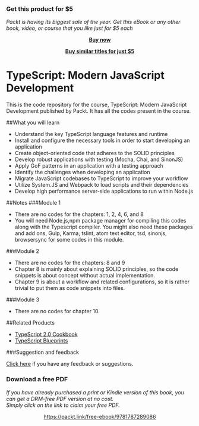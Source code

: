 
### Get this product for $5

<i>Packt is having its biggest sale of the year. Get this eBook or any other book, video, or course that you like just for $5 each</i>


<b><p align='center'>[Buy now](https://packt.link/9781787289086)</p></b>


<b><p align='center'>[Buy similar titles for just $5](https://subscription.packtpub.com/search)</p></b>


# TypeScript: Modern JavaScript Development

This is the code repository for the course, TypeScript: Modern JavaScript Development published by Packt. It has all the codes present in the course.

##What you will learn

* Understand the key TypeScript language features and runtime
* Install and configure the necessary tools in order to start developing an application
* Create object-oriented code that adheres to the SOLID principles
* Develop robust applications with testing (Mocha, Chai, and SinonJS)
* Apply GoF patterns in an application with a testing approach
* Identify the challenges when developing an application
* Migrate JavaScript codebases to TypeScript to improve your workflow
* Utilize System.JS and Webpack to load scripts and their dependencies
* Develop high performance server-side applications to run within Node.js

##Notes
###Module 1
* There are no codes for the chapters: 1, 2, 4, 6, and 8
* You will need Node.js,npm package manager for compiling this codes along with the Typescript compiler. You might also need these packages and add ons, Gulp, Karma, tslint, atom text editor, tsd, sinonjs, browsersync for some codes in this module.

###Module 2
* There are no codes for the chapters: 8 and 9
* Chapter 8 is mainly about explaining SOLID principles, so the code snippets is about concept without actual implementation.
* Chapter 9 is about a workflow and related configurations, so it is rather trivial to put them as code snippets into files.

###Module 3
* There are no codes for chapter 10.

##Related Products
* [TypeScript 2.0 Cookbook](https://www.packtpub.com/web-development/typescript-20-cookbook?utm_source=github&utm_campaign=9781782175612&utm_medium=repository)
* [TypeScript Blueprints](https://www.packtpub.com/application-development/typescript-blueprints?utm_source=github&utm_campaign=9781785887017&utm_medium=repository)

###Suggestion and feedback

[Click here](https://docs.google.com/forms/d/e/1FAIpQLSe5qwunkGf6PUvzPirPDtuy1Du5Rlzew23UBp2S-P3wB-GcwQ/viewform) if you have any feedback or suggestions.
### Download a free PDF

 <i>If you have already purchased a print or Kindle version of this book, you can get a DRM-free PDF version at no cost.<br>Simply click on the link to claim your free PDF.</i>
<p align="center"> <a href="https://packt.link/free-ebook/9781787289086">https://packt.link/free-ebook/9781787289086 </a> </p>